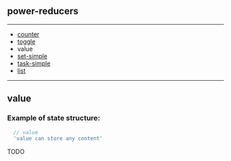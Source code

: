 ## power-reducers

---

- [counter](./counter.md)
- [toggle](./toggle.md)
- value
- [set-simple](./set-simple.md)
- [task-simple](./task-simple.md)
- [list](./list.md)

---

## value

### Example of state structure:
```js
  // value
  'value can store any content'
```

TODO